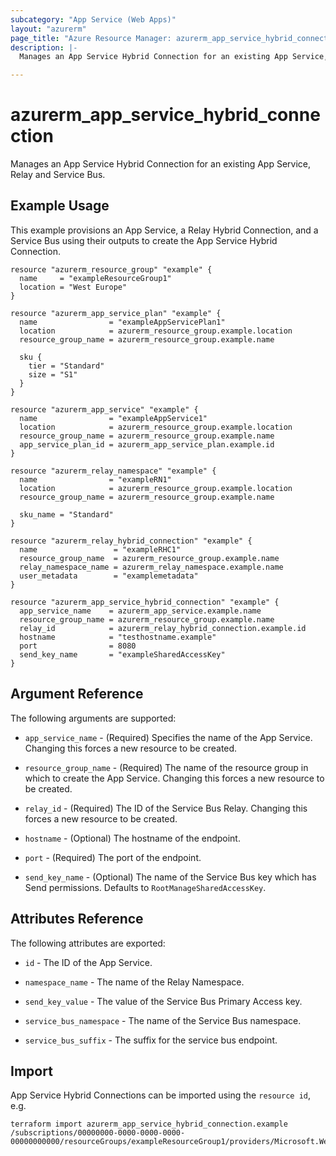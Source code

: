 ```yaml
---
subcategory: "App Service (Web Apps)"
layout: "azurerm"
page_title: "Azure Resource Manager: azurerm_app_service_hybrid_connection"
description: |-
  Manages an App Service Hybrid Connection for an existing App Service, Relay and Service Bus.

---
```


# azurerm_app_service_hybrid_connection

Manages an App Service Hybrid Connection for an existing App Service, Relay and Service Bus.

## Example Usage

This example provisions an App Service, a Relay Hybrid Connection, and a Service Bus using their outputs to create the App Service Hybrid Connection.

```hcl
resource "azurerm_resource_group" "example" {
  name     = "exampleResourceGroup1"
  location = "West Europe"
}

resource "azurerm_app_service_plan" "example" {
  name                = "exampleAppServicePlan1"
  location            = azurerm_resource_group.example.location
  resource_group_name = azurerm_resource_group.example.name

  sku {
    tier = "Standard"
    size = "S1"
  }
}

resource "azurerm_app_service" "example" {
  name                = "exampleAppService1"
  location            = azurerm_resource_group.example.location
  resource_group_name = azurerm_resource_group.example.name
  app_service_plan_id = azurerm_app_service_plan.example.id
}

resource "azurerm_relay_namespace" "example" {
  name                = "exampleRN1"
  location            = azurerm_resource_group.example.location
  resource_group_name = azurerm_resource_group.example.name

  sku_name = "Standard"
}

resource "azurerm_relay_hybrid_connection" "example" {
  name                 = "exampleRHC1"
  resource_group_name  = azurerm_resource_group.example.name
  relay_namespace_name = azurerm_relay_namespace.example.name
  user_metadata        = "examplemetadata"
}

resource "azurerm_app_service_hybrid_connection" "example" {
  app_service_name    = azurerm_app_service.example.name
  resource_group_name = azurerm_resource_group.example.name
  relay_id            = azurerm_relay_hybrid_connection.example.id
  hostname            = "testhostname.example"
  port                = 8080
  send_key_name       = "exampleSharedAccessKey"
}

```

## Argument Reference

The following arguments are supported:

* `app_service_name` - (Required) Specifies the name of the App Service. Changing this forces a new resource to be created.

* `resource_group_name` - (Required) The name of the resource group in which to create the App Service.  Changing this forces a new resource to be created.

* `relay_id` - (Required) The ID of the Service Bus Relay. Changing this forces a new resource to be created.

* `hostname` - (Optional) The hostname of the endpoint.

* `port` - (Required) The port of the endpoint.

* `send_key_name` - (Optional) The name of the Service Bus key which has Send permissions. Defaults to `RootManageSharedAccessKey`.

## Attributes Reference

The following attributes are exported:

* `id` - The ID of the App Service.

* `namespace_name` - The name of the Relay Namespace.

* `send_key_value` - The value of the Service Bus Primary Access key.

* `service_bus_namespace` - The name of the Service Bus namespace.

* `service_bus_suffix` - The suffix for the service bus endpoint.

## Import

App Service Hybrid Connections can be imported using the `resource id`, e.g.

```shell
terraform import azurerm_app_service_hybrid_connection.example /subscriptions/00000000-0000-0000-0000-00000000000/resourceGroups/exampleResourceGroup1/providers/Microsoft.Web/sites/exampleAppService1/hybridConnectionNamespaces/exampleRN1/relays/exampleRHC1
```
